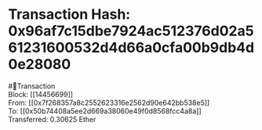 
Transaction Hash: 0x96af7c15dbe7924ac512376d02a561231600532d4d66a0cfa00b9db4d0e28080
====================================================================================
  
#💸Transaction  
Block: [[14456699]]  
From: [[0x7f268357a8c2552623316e2562d90e642bb538e5]]  
To: [[0x50b74408a5ee2d669a38060e49f0d8568fcc4a8a]]  
Transferred: 0.30625 Ether